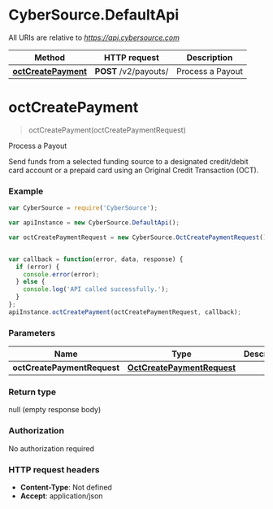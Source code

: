# CyberSource.DefaultApi

All URIs are relative to *https://api.cybersource.com*

Method | HTTP request | Description
------------- | ------------- | -------------
[**octCreatePayment**](DefaultApi.md#octCreatePayment) | **POST** /v2/payouts/ | Process a Payout


<a name="octCreatePayment"></a>
# **octCreatePayment**
> octCreatePayment(octCreatePaymentRequest)

Process a Payout

Send funds from a selected funding source to a designated credit/debit card account or a prepaid card using an Original Credit Transaction (OCT). 

### Example
```javascript
var CyberSource = require('CyberSource');

var apiInstance = new CyberSource.DefaultApi();

var octCreatePaymentRequest = new CyberSource.OctCreatePaymentRequest(); // OctCreatePaymentRequest | 


var callback = function(error, data, response) {
  if (error) {
    console.error(error);
  } else {
    console.log('API called successfully.');
  }
};
apiInstance.octCreatePayment(octCreatePaymentRequest, callback);
```

### Parameters

Name | Type | Description  | Notes
------------- | ------------- | ------------- | -------------
 **octCreatePaymentRequest** | [**OctCreatePaymentRequest**](OctCreatePaymentRequest.md)|  | 

### Return type

null (empty response body)

### Authorization

No authorization required

### HTTP request headers

 - **Content-Type**: Not defined
 - **Accept**: application/json

